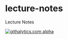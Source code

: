 lecture-notes
=============

Lecture Notes


[![githalytics.com alpha](https://cruel-carlota.pagodabox.com/92bf734a0e067a5a7381db0ac9c77b84 "githalytics.com")](http://githalytics.com/jeremyfix/lecture-notes)
